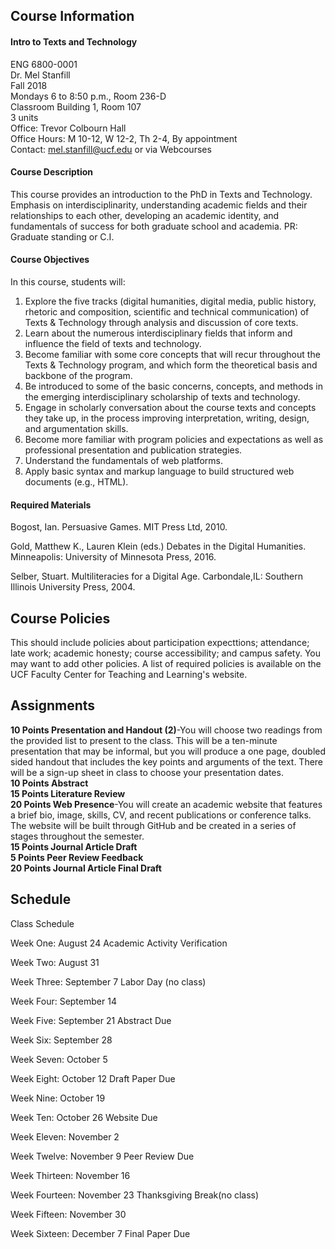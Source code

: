 ## Course Information
#### Intro to Texts and Technology
ENG 6800-0001   
Dr. Mel Stanfill   
Fall 2018   
Mondays 6 to 8:50 p.m., Room 236-D   
Classroom Building 1, Room 107   
3 units   
Office: Trevor Colbourn Hall   
Office Hours: M 10-12, W 12-2, Th 2-4, By appointment   
Contact: mel.stanfill@ucf.edu or via Webcourses   
#### Course Description
This course provides an introduction to the PhD in Texts and Technology. Emphasis on interdisciplinarity, understanding academic fields and their relationships to each other, developing an academic identity, and fundamentals of success for both graduate school and academia. PR: Graduate standing or C.I.
#### Course Objectives
In this course, students will:
1) Explore the five tracks (digital humanities, digital media, public history, rhetoric and composition, scientific and technical communication) of Texts & Technology through analysis and discussion of core texts.
2) Learn about the numerous interdisciplinary fields that inform and influence the field of texts and technology.
3) Become familiar with some core concepts that will recur throughout the Texts & Technology program, and which form the theoretical basis and backbone of the program.
4) Be introduced to some of the basic concerns, concepts, and methods in the emerging interdisciplinary scholarship of texts and technology.
5) Engage in scholarly conversation about the course texts and concepts they take up, in the process improving interpretation, writing, design, and argumentation skills.
6) Become more familiar with program policies and expectations as well as professional presentation and publication strategies.
7) Understand the fundamentals of web platforms.
8) Apply basic syntax and markup language to build structured web documents (e.g., HTML).
#### Required Materials
Bogost, Ian. Persuasive Games. MIT Press Ltd, 2010.

Gold, Matthew K., Lauren Klein (eds.) Debates in the Digital Humanities. Minneapolis: University of Minnesota Press, 2016.

Selber, Stuart. Multiliteracies for a Digital Age. Carbondale,IL: Southern Illinois University Press, 2004.

## Course Policies
This should include policies about participation expecttions; attendance; late work; academic honesty; course accessibility; and campus safety. You may want to add other policies. A list of required policies is available on the UCF Faculty Center for Teaching and Learning's website.
## Assignments
**10 Points   Presentation and Handout (2)**-You will choose two readings from the provided list to present to the class. This will be a ten-minute presentation that may be informal, but you will produce a one page, doubled sided handout that includes the key points and arguments of the text. There will be a sign-up sheet in class to choose your presentation dates.   
**10 Points   Abstract**   
**15 Points   Literature Review**   
**20 Points   Web Presence**-You will create an academic website that features a brief bio, image, skills, CV, and recent publications or conference talks. The website will be built through GitHub and be created in a series of stages throughout the semester.   
**15 Points   Journal Article Draft**   
**5 Points   Peer Review Feedback**  
**20 Points   Journal Article Final Draft**
## Schedule
Class Schedule 

Week One: August 24	Academic Activity Verification

Week Two: August 31

Week Three: September 7 Labor Day (no class)

Week Four: September 14

Week Five: September 21 Abstract Due

Week Six: September 28

Week Seven: October 5

Week Eight: October 12	Draft Paper Due

Week Nine: October 19

Week Ten: October 26 Website Due

Week Eleven: November 2

Week Twelve: November 9	Peer Review Due

Week Thirteen: November 16

Week Fourteen: November 23 Thanksgiving Break(no class)

Week Fifteen: November 30

Week Sixteen: December 7	Final Paper Due

